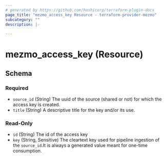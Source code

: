 ```yaml
---
# generated by https://github.com/hashicorp/terraform-plugin-docs
page_title: "mezmo_access_key Resource - terraform-provider-mezmo"
subcategory: ""
description: |-
  
---
```


# mezmo_access_key (Resource)





<!-- schema generated by tfplugindocs -->
## Schema

### Required

- `source_id` (String) The uuid of the source (shared or not) for which the access key is created.
- `title` (String) A descriptive title for the key and/or its use.

### Read-Only

- `id` (String) The id of the access key
- `key` (String, Sensitive) The cleartext key used for pipeline ingestion of the `source_id`.It is always a generated value meant for one-time consumption.

